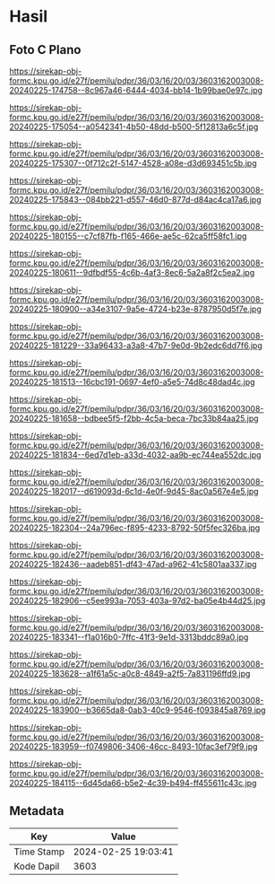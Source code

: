 # Hasil

## Foto C Plano

https://sirekap-obj-formc.kpu.go.id/e27f/pemilu/pdpr/36/03/16/20/03/3603162003008-20240225-174758--8c967a46-6444-4034-bb14-1b99bae0e97c.jpg

https://sirekap-obj-formc.kpu.go.id/e27f/pemilu/pdpr/36/03/16/20/03/3603162003008-20240225-175054--a0542341-4b50-48dd-b500-5f12813a6c5f.jpg

https://sirekap-obj-formc.kpu.go.id/e27f/pemilu/pdpr/36/03/16/20/03/3603162003008-20240225-175307--0f712c2f-5147-4528-a08e-d3d693451c5b.jpg

https://sirekap-obj-formc.kpu.go.id/e27f/pemilu/pdpr/36/03/16/20/03/3603162003008-20240225-175843--084bb221-d557-46d0-877d-d84ac4ca17a6.jpg

https://sirekap-obj-formc.kpu.go.id/e27f/pemilu/pdpr/36/03/16/20/03/3603162003008-20240225-180155--c7cf87fb-f165-466e-ae5c-62ca5ff58fc1.jpg

https://sirekap-obj-formc.kpu.go.id/e27f/pemilu/pdpr/36/03/16/20/03/3603162003008-20240225-180611--9dfbdf55-4c6b-4af3-8ec6-5a2a8f2c5ea2.jpg

https://sirekap-obj-formc.kpu.go.id/e27f/pemilu/pdpr/36/03/16/20/03/3603162003008-20240225-180900--a34e3107-9a5e-4724-b23e-8787950d5f7e.jpg

https://sirekap-obj-formc.kpu.go.id/e27f/pemilu/pdpr/36/03/16/20/03/3603162003008-20240225-181229--33a96433-a3a8-47b7-9e0d-9b2edc6dd7f6.jpg

https://sirekap-obj-formc.kpu.go.id/e27f/pemilu/pdpr/36/03/16/20/03/3603162003008-20240225-181513--16cbc191-0697-4ef0-a5e5-74d8c48dad4c.jpg

https://sirekap-obj-formc.kpu.go.id/e27f/pemilu/pdpr/36/03/16/20/03/3603162003008-20240225-181658--bdbee5f5-f2bb-4c5a-beca-7bc33b84aa25.jpg

https://sirekap-obj-formc.kpu.go.id/e27f/pemilu/pdpr/36/03/16/20/03/3603162003008-20240225-181834--6ed7d1eb-a33d-4032-aa9b-ec744ea552dc.jpg

https://sirekap-obj-formc.kpu.go.id/e27f/pemilu/pdpr/36/03/16/20/03/3603162003008-20240225-182017--d619093d-6c1d-4e0f-9d45-8ac0a567e4e5.jpg

https://sirekap-obj-formc.kpu.go.id/e27f/pemilu/pdpr/36/03/16/20/03/3603162003008-20240225-182304--24a796ec-f895-4233-8792-50f5fec326ba.jpg

https://sirekap-obj-formc.kpu.go.id/e27f/pemilu/pdpr/36/03/16/20/03/3603162003008-20240225-182436--aadeb851-df43-47ad-a962-41c5801aa337.jpg

https://sirekap-obj-formc.kpu.go.id/e27f/pemilu/pdpr/36/03/16/20/03/3603162003008-20240225-182906--c5ee993a-7053-403a-97d2-ba05e4b44d25.jpg

https://sirekap-obj-formc.kpu.go.id/e27f/pemilu/pdpr/36/03/16/20/03/3603162003008-20240225-183341--f1a016b0-7ffc-41f3-9e1d-3313bddc89a0.jpg

https://sirekap-obj-formc.kpu.go.id/e27f/pemilu/pdpr/36/03/16/20/03/3603162003008-20240225-183628--a1f61a5c-a0c8-4849-a2f5-7a831196ffd9.jpg

https://sirekap-obj-formc.kpu.go.id/e27f/pemilu/pdpr/36/03/16/20/03/3603162003008-20240225-183900--b3665da8-0ab3-40c9-9546-f093845a8769.jpg

https://sirekap-obj-formc.kpu.go.id/e27f/pemilu/pdpr/36/03/16/20/03/3603162003008-20240225-183959--f0749806-3406-46cc-8493-10fac3ef79f9.jpg

https://sirekap-obj-formc.kpu.go.id/e27f/pemilu/pdpr/36/03/16/20/03/3603162003008-20240225-184115--6d45da66-b5e2-4c39-b494-ff455611c43c.jpg


## Metadata

| Key        | Value               |
| ---------- | ------------------- |
| Time Stamp | 2024-02-25 19:03:41 |
| Kode Dapil | 3603                |



